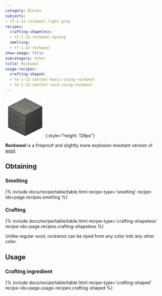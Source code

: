 ```yaml
---
category: Blocks
subjects:
- tf-1-12-rockwool-light-gray
recipes:
  crafting-shapeless:
  - tf-1-12-rockwool-dyeing
  smelting:
  - tf-1-12-rockwool
show-image: false
subcategory: Other
title: Rockwool
usage-recipes:
  crafting-shaped:
  - te-1-12-satchel-basic-using-rockwool
  - te-1-12-satchel-void-using-rockwool
---
```


![Rockwool](/assets/images/docs/1.12/thermal-foundation/rockwool.gif){:style="height: 128px"}


**Rockwool** is a fireproof and slightly more explosion resistant version of
[wool](https://minecraft.gamepedia.com/Wool).


Obtaining
---------

### Smelting
{% include docs/recipe/table/table.html recipe-type='smelting' recipe-ids=page.recipes.smelting %}

### Crafting
{% include docs/recipe/table/table.html recipe-type='crafting-shapeless' recipe-ids=page.recipes.crafting-shapeless %}

Unlike regular wool, rockwool can be dyed from any color into any other color.


Usage
-----

### Crafting ingredient
{% include docs/recipe/table/table.html recipe-type='crafting-shaped' recipe-ids=page.usage-recipes.crafting-shaped %}
